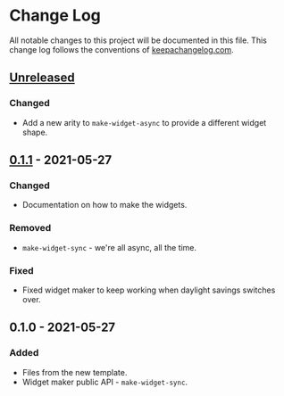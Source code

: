 # Change Log
All notable changes to this project will be documented in this file. This change log follows the conventions of [keepachangelog.com](http://keepachangelog.com/).

## [Unreleased]
### Changed
- Add a new arity to `make-widget-async` to provide a different widget shape.

## [0.1.1] - 2021-05-27
### Changed
- Documentation on how to make the widgets.

### Removed
- `make-widget-sync` - we're all async, all the time.

### Fixed
- Fixed widget maker to keep working when daylight savings switches over.

## 0.1.0 - 2021-05-27
### Added
- Files from the new template.
- Widget maker public API - `make-widget-sync`.

[Unreleased]: https://sourcehost.site/your-name/calc-api/compare/0.1.1...HEAD
[0.1.1]: https://sourcehost.site/your-name/calc-api/compare/0.1.0...0.1.1
